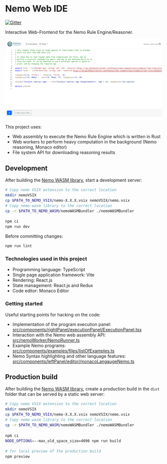 # Nemo Web IDE

[![Gitter](https://badges.gitter.im/nemo/community.svg)](https://gitter.im/nemo/community)

Interactive Web-Frontend for the Nemo Rule Engine/Reasoner.

<img src=".github/repository-banner.png" align="center"></img>

This project uses:

- Web assembly to execute the Nemo Rule Engine which is written in Rust
- Web workers to perform heavy computation in the background (Nemo reasoning, Monaco editor)
- File system API for downloading reasoning results

## Development

After building the [Nemo WASM library](https://github.com/knowsys/nemo/tree/main/nemo-wasm), start a development server:

```bash
# Copy nemo VSIX extension to the correct location
mkdir nemoVSIX
cp $PATH_TO_NEMO_VSIX/nemo-X.X.X.vsix nemoVSIX/nemo.vsix
# Copy nemo-wasm library to the correct location
cp -r $PATH_TO_NEMO_WASM/nemoWASMBundler ./nemoWASMBundler

npm ci
npm run dev
```

Before committing changes:

```bash
npm run lint
```

### Technologies used in this project

- Programming language: TypeScript
- Single page application framework: Vite
- Rendering: React.js
- State management: React.js and Redux
- Code editor: Monaco Editor

### Getting started

Useful starting points for hacking on the code:

- Implementation of the program execution panel: [src/components/rightPanel/executionPanel/ExecutionPanel.tsx](src/components/rightPanel/executionPanel/ExecutionPanel.tsx)
- Interaction with the Nemo web assembly API: [src/nemoWorker/NemoRunner.ts](src/nemoWorker/NemoRunner.ts)
- Example Nemo programs: [src/components/examples/files/listOfExamples.ts](src/components/examples/files/listOfExamples.ts)
- Nemo Syntax highlighting and other language features: [src/components/leftPanel/editor/monacoLangaugeNemo.ts](src/components/leftPanel/editor/monacoLangaugeNemo.ts)

## Production build

After building the [Nemo WASM library](https://github.com/knowsys/nemo/tree/main/nemo-wasm), create a production build in the `dist` folder that can be served by a static web server:

```bash
# Copy nemo VSIX extension to the correct location
mkdir nemoVSIX
cp $PATH_TO_NEMO_VSIX/nemo-X.X.X.vsix nemoVSIX/nemo.vsix
# Copy nemo-wasm library to the correct location
cp -r $PATH_TO_NEMO_WASM/nemoWASMBundler ./nemoWASMBundler

npm ci
NODE_OPTIONS=--max_old_space_size=4096 npm run build

# for local preview of the production build
npm preview
```

